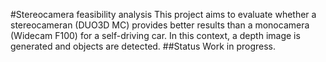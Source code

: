 #Stereocamera feasibility analysis 
This project aims to evaluate whether a stereocameran (DUO3D MC) provides better results than a monocamera (Widecam F100) for a self-driving car.
In this context, a depth image is generated and objects are detected.
##Status
Work in progress.

